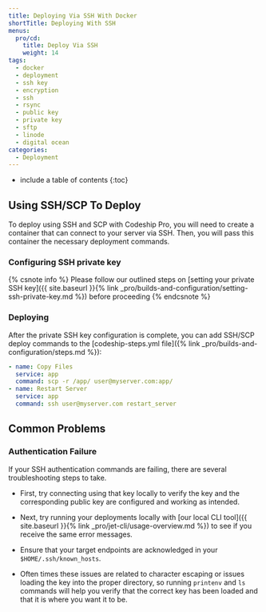 ```yaml
---
title: Deploying Via SSH With Docker
shortTitle: Deploying With SSH
menus:
  pro/cd:
    title: Deploy Via SSH
    weight: 14
tags:
  - docker
  - deployment
  - ssh key
  - encryption
  - ssh
  - rsync
  - public key
  - private key
  - sftp
  - linode
  - digital ocean
categories:
  - Deployment
---
```


* include a table of contents
{:toc}

## Using SSH/SCP To Deploy

To deploy using SSH and SCP with Codeship Pro, you will need to create a container that can connect to your server via SSH. Then, you will pass this container the necessary deployment commands.

### Configuring SSH private key

{% csnote info %}
Please follow our outlined steps on [setting your private SSH key]({{ site.baseurl }}{% link _pro/builds-and-configuration/setting-ssh-private-key.md %}) before proceeding
{% endcsnote %}

### Deploying

After the private SSH key configuration is complete, you can add SSH/SCP deploy commands to the [codeship-steps.yml file]({% link _pro/builds-and-configuration/steps.md %}):

```yaml
- name: Copy Files
  service: app
  command: scp -r /app/ user@myserver.com:app/
- name: Restart Server
  service: app
  command: ssh user@myserver.com restart_server
```

## Common Problems

### Authentication Failure

If your SSH authentication commands are failing, there are several troubleshooting steps to take.

- First, try connecting using that key locally to verify the key and the corresponding public key are configured and working as intended.

- Next, try running your deployments locally with [our local CLI tool]({{ site.baseurl }}{% link _pro/jet-cli/usage-overview.md %}) to see if you receive the same error messages.

- Ensure that your target endpoints are acknowledged in your `$HOME/.ssh/known_hosts`.

- Often times these issues are related to character escaping or issues loading the key into the proper directory, so running `printenv` and `ls` commands will help you verify that the correct key has been loaded and that it is where you want it to be.
